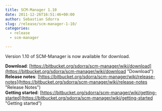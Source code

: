 ```yaml
---
title: SCM-Manager 1.10
date: 2011-12-26T16:51:46+00:00
author: Sebastian Sdorra
slug: /release/scm-manager-1-10/
categories:
  - release
  - scm-manager

---
```

Version 1.10 of SCM-Manager is now available for download.

**Download**: [https://bitbucket.org/sdorra/scm-manager/wiki/download](https://bitbucket.org/sdorra/scm-manager/wiki/download "Download")  
**Release notes**: [https://bitbucket.org/sdorra/scm-manager/wiki/release-notes](https://bitbucket.org/sdorra/scm-manager/wiki/release-notes "Release Notes")  
**Getting started**: [https://bitbucket.org/sdorra/scm-manager/wiki/getting-started](https://bitbucket.org/sdorra/scm-manager/wiki/getting-started "Getting started")

